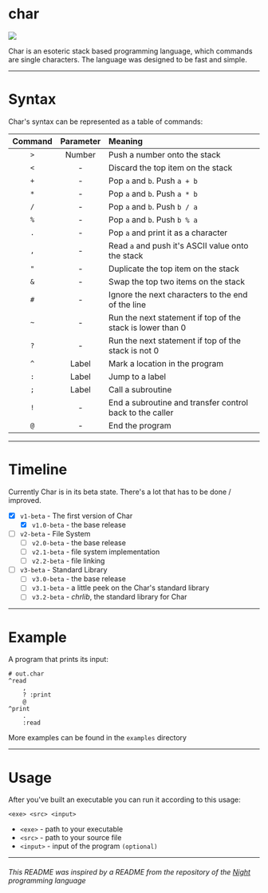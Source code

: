 # char

![](https://i.imgur.com/MEfEIrR.png)

Char is an esoteric stack based programming language, which commands are single characters. The language was designed to be fast and simple.

___

# Syntax

Char's syntax can be represented as a table of commands:

| Command   | Parameter | Meaning                                                         |
| :-------: | :-------: | :-------------------------------------------------------------- |
| `>`       | Number    | Push a number onto the stack                                    |
| `<`       | -         | Discard the top item on the stack                               |
| `+`       | -         | Pop `a` and `b`. Push `a + b`                                   |
| `*`       | -         | Pop `a` and `b`. Push `a * b`                                   |
| `/`       | -         | Pop `a` and `b`. Push `b / a`                                   |
| `%`       | -         | Pop `a` and `b`. Push `b % a`                                   |
| `.`       | -         | Pop `a` and print it as a character                             |
| `,`       | -         | Read `a` and push it's ASCII value onto the stack               |
| `"`       | -         | Duplicate the top item on the stack                             |
| `&`       | -         | Swap the top two items on the stack                             |
| `#`       | -         | Ignore the next characters to the end of the line
| `~`       | -	        | Run the next statement if top of the stack is lower than 0	  |
| `?`       | -	        | Run the next statement if top of the stack is not 0	          |
| `^`       | Label     | Mark a location in the program                                  |
| `:`       | Label     | Jump to a label                                                 |
| `;`       | Label     | Call a subroutine                                               |
| `!`       | -         | End a subroutine and transfer control back to the caller        |
| `@`       | -         | End the program                                                 |

___

# Timeline

Currently Char is in its beta state. There's a lot that has to be done / improved.

- [x] `v1-beta` - The first version of Char
  - [x] `v1.0-beta` - the base release
- [ ] `v2-beta` - File System
  - [ ] `v2.0-beta` - the base release
  - [ ] `v2.1-beta` - file system implementation
  - [ ] `v2.2-beta` - file linking
- [ ] `v3-beta` - Standard Library
  - [ ] `v3.0-beta` - the base release
  - [ ] `v3.1-beta` - a little peek on the Char's standard library
  - [ ] `v3.2-beta` - _chrlib_, the standard library for Char

___

# Example

A program that prints its input:
```
# out.char
^read
	,
	? :print
	@
^print
	.
	:read
```
More examples can be found in the `examples` directory

___

# Usage

After you've built an executable you can run it according to this usage:

`<exe> <src> <input>`

- `<exe>`   - path to your executable
- `<src>`   - path to your source file
- `<input>` - input of the program `(optional)`

___

###### This README was inspired by a README from the repository of the [Night](https://github.com/DynamicSquid/night) programming language

